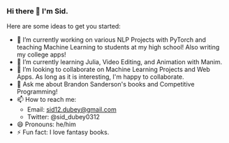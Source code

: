 ### Hi there 👋 I'm Sid.

Here are some ideas to get you started:

- 🔭 I’m currently working on various NLP Projects with PyTorch and teaching Machine Learning to students at my high school! Also writing my college apps!
- 🌱 I’m currently learning Julia, Video Editing, and Animation with Manim.
- 👯 I’m looking to collaborate on Machine Learning Projects and Web Apps. As long as it is interesting, I'm happy to collaborate.
- 💬 Ask me about Brandon Sanderson's books and Competitive Programming!
- 📫 How to reach me:
  - Email: sid12.dubey@gmail.com
  - Twitter: @sid_dubey0312
- 😄 Pronouns: he/him
- ⚡ Fun fact: I love fantasy books.
